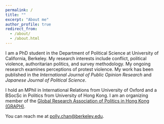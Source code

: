 ```yaml
---
permalink: /
title: ""
excerpt: "About me"
author_profile: true
redirect_from: 
  - /about/
  - /about.html
---
```

I am a PhD student in the Department of Political Science at University of California, Berkeley. My research interests include conflict, political violence, authoritarian politics, and survey methodology. My ongoing research examines perceptions of protest violence. My work has been published in the _International Journal of Public Opinion Research_ and _Japanese Journal of Political Science_. 

I hold an MPhil in International Relations from University of Oxford and a BSocSc in Politics from University of Hong Kong. I am an organizing member of the [Global Research Association of Politics in Hong Kong (GRAPH)](http://graph-hk.github.io/web).

You can reach me at [polly.chan@berkeley.edu](mailto:polly.chan@berkeley.edu?).
